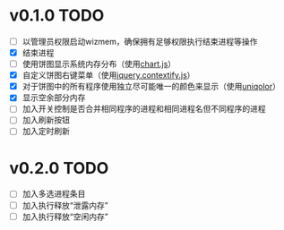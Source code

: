 # v0.1.0 TODO

- [ ] 以管理员权限启动wizmem，确保拥有足够权限执行结束进程等操作
- [x] 结束进程
- [ ] 使用饼图显示系统内存分布（使用[chart.js](https://www.chartjs.org/docs/latest/)）
- [x] 自定义饼图右键菜单（使用[jquery.contextify.js](http://contextify.js.org/)）
- [x] 对于饼图中的所有程序使用独立尽可能唯一的颜色来显示（使用[uniqolor](https://www.npmjs.com/package/uniqolor)）
- [x] 显示空余部分内存
- [ ] 加入开关控制是否合并相同程序的进程和相同进程名但不同程序的进程
- [ ] 加入刷新按钮
- [ ] 加入定时刷新

# v0.2.0 TODO

- [ ] 加入多选进程条目
- [ ] 加入执行释放“泄露内存”
- [ ] 加入执行释放“空闲内存”